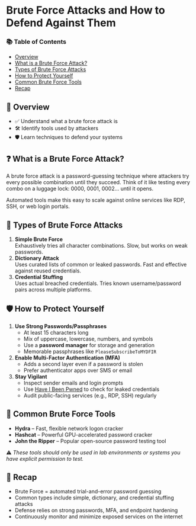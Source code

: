 <h1>Brute Force Attacks and How to Defend Against Them</h1>

<nav>
  <h3>📚 Table of Contents</h3>
  <ul>
    <li><a href="#overview">Overview</a></li>
    <li><a href="#what-is">What is a Brute Force Attack?</a></li>
    <li><a href="#types">Types of Brute Force Attacks</a></li>
    <li><a href="#protection">How to Protect Yourself</a></li>
    <li><a href="#tools">Common Brute Force Tools</a></li>
    <li><a href="#recap">Recap</a></li>
  </ul>
</nav>

<h2 id="overview">🦍 Overview</h2>
<ul>
  <li>✅ Understand what a brute force attack is</li>
  <li>🛠 Identify tools used by attackers</li>
  <li>🛡️ Learn techniques to defend your systems</li>
</ul>

<h2 id="what-is">❓ What is a Brute Force Attack?</h2>
<p>A brute force attack is a password-guessing technique where attackers try every possible combination until they succeed. Think of it like testing every combo on a luggage lock: 0000, 0001, 0002... until it opens.</p>
<p>Automated tools make this easy to scale against online services like RDP, SSH, or web login portals.</p>

<h2 id="types">📂 Types of Brute Force Attacks</h2>
<ol>
  <li><strong>Simple Brute Force</strong><br>
  Exhaustively tries all character combinations. Slow, but works on weak passwords.</li>

  <li><strong>Dictionary Attack</strong><br>
  Uses curated lists of common or leaked passwords. Fast and effective against reused credentials.</li>

  <li><strong>Credential Stuffing</strong><br>
  Uses actual breached credentials. Tries known username/password pairs across multiple platforms.</li>
</ol>

<h2 id="protection">🛡️ How to Protect Yourself</h2>
<ol>
  <li><strong>Use Strong Passwords/Passphrases</strong>
    <ul>
      <li>At least 15 characters long</li>
      <li>Mix of uppercase, lowercase, numbers, and symbols</li>
      <li>Use a <strong>password manager</strong> for storage and generation</li>
      <li>Memorable passphrases like <code>PleaseSubscribeToMYDFIR</code></li>
    </ul>
  </li>

  <li><strong>Enable Multi-Factor Authentication (MFA)</strong>
    <ul>
      <li>Adds a second layer even if a password is stolen</li>
      <li>Prefer authenticator apps over SMS or email</li>
    </ul>
  </li>

  <li><strong>Stay Vigilant</strong>
    <ul>
      <li>Inspect sender emails and login prompts</li>
      <li>Use <a href="https://haveibeenpwned.com" target="_blank">Have I Been Pwned</a> to check for leaked credentials</li>
      <li>Audit public-facing services (e.g., RDP, SSH) regularly</li>
    </ul>
  </li>
</ol>

<h2 id="tools">🧰 Common Brute Force Tools</h2>
<ul>
  <li><strong>Hydra</strong> – Fast, flexible network logon cracker</li>
  <li><strong>Hashcat</strong> – Powerful GPU-accelerated password cracker</li>
  <li><strong>John the Ripper</strong> – Popular open-source password testing tool</li>
</ul>
<p>⚠️ <em>These tools should only be used in lab environments or systems you have explicit permission to test.</em></p>

<h2 id="recap">🧠 Recap</h2>
<ul>
  <li>Brute Force = automated trial-and-error password guessing</li>
  <li>Common types include simple, dictionary, and credential stuffing attacks</li>
  <li>Defense relies on strong passwords, MFA, and endpoint hardening</li>
  <li>Continuously monitor and minimize exposed services on the internet</li>
</ul>
